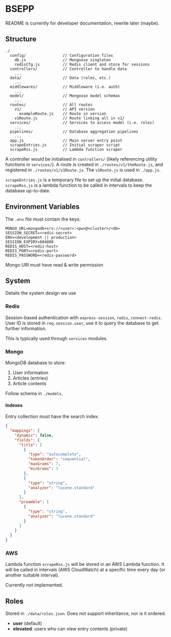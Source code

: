 # BSEPP
README is currently for developer documentation, rewrite later (maybe).

## Structure
```
./
  config/                // Configuration files
    db.js                // Mongoose singleton
    redisCfg.js          // Redis client and store for sessions
  controllers/           // Controller to handle data
    ...
  data/                  // Data (roles, etc.)
    ...
  middlewares/           // Middleware (i.e. auth)
    ...
  model/                 // Mongoose model schemas
    ...
  routes/                // All routes
    v1/                  // API version
      exampleRoute.js    // Route in version
    v1Route.js           // Route linking all in v1/
  services/              // Services to access model (i.e. roles)
    ...
  pipelines/             // Database aggregation pipelines
    ...
  app.js                 // Main server entry point
  scrapeEntries.js       // Initial scraper script
  scrapeRss.js           // Lambda function scraper
```

A controller would be initialised in `controllers/` (likely referencing utility functions in `services/`). A route is created in `./routes/v1/theRoute.js`, and registered in `./routes/v1/v1Route.js`. The `v1Route.js` is used in `./app.js`.

`scrapeEntries.js` is a temporary file to set up the initial database. `scrapeRss.js` is a lambda function to be called in intervals to keep the database up-to-date.

## Environment Variables
The `.env` file must contain the keys:
```
MONGO_URL=mongodb+srv://<user>:<pw>@<cluster>/<db>
SESSION_SECRET=<redis-secret>
ENV=<development || production>
SESSION_EXPIRY=604800
REDIS_HOST=<redis-host>
REDIS_PORT=<redis-port>
REDIS_PASSWORD=<redis-password>
```
Mongo URI must have read & write permission

## System
Details the system design we use

### Redis
Session-based authentication with `express-session`, `redis`, `connect-redis`.  
User ID is stored in `req.session.user`, use it to query the database to get further information.  

This is typically used through `services` modules.

### Mongo
MongoDB database to store:
1. User information
2. Articles (entries)
3. Article contents

Follow schema in `./models`.

#### Indexes
Entry collection must have the search index:
```json
{
  "mappings": {
    "dynamic": false,
    "fields": {
      "title": [
        {
          "type": "autocomplete",
          "tokenOrder": "sequential",
          "maxGrams": 7,
          "minGrams": 3
        },
        {
          "type": "string",
          "analyzer": "lucene.standard"
        }
      ],
      "preamble": [
        {
          "type": "string",
          "analyzer": "lucene.standard"
        }
      ]
    }
  }
}
```

### AWS
Lambda function `scrapeRss.js` will be stored in an AWS Lambda function. It will be called in intervals (AWS CloudWatch) at a specific time every day (or another suitable interval).

Currently not implemented.

## Roles
Stored in `./data/roles.json`. Does not support inheritance, nor is it ordered.
- **user** (default)
- **elevated**: users who can view entry contents (private)
